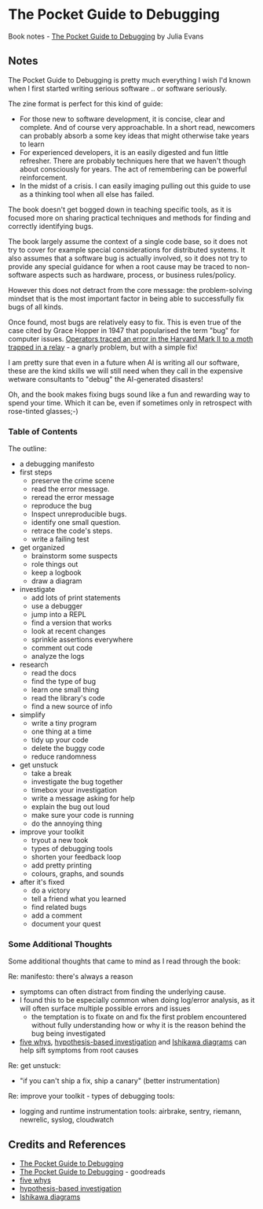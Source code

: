 # The Pocket Guide to Debugging

Book notes - [The Pocket Guide to Debugging](https://wizardzines.com/zines/debugging-guide/) by Julia Evans

## Notes

The Pocket Guide to Debugging is pretty much everything I wish I'd known when I first started writing serious software .. or software seriously.

The zine format is perfect for this kind of guide:

* For those new to software development, it is concise, clear and complete. And of course very approachable. In a short read, newcomers can probably absorb a some key ideas that might otherwise take years to learn
* For experienced developers, it is an easily digested and fun little refresher. There are probably techniques here that we haven't though about consciously for years. The act of remembering can be powerful reinforcement.
* In the midst of a crisis. I can easily imaging pulling out this guide to use as a thinking tool when all else has failed.

The book doesn't get bogged down in teaching specific tools, as it is focused more on sharing practical techniques and methods for finding and correctly identifying bugs.

The book largely assume the context of a single code base, so it does not try to cover for example special considerations for distributed systems. It also assumes that a software bug is actually involved, so it does not try to provide any special guidance for when a root cause may be traced to non-software aspects such as hardware, process, or business rules/policy.

However this does not detract from the core message: the problem-solving mindset that is the most important factor in being able to successfully fix bugs of all kinds.

Once found, most bugs are relatively easy to fix.
This is even true of the case cited by Grace Hopper in 1947 that popularised the term "bug" for computer issues.
[Operators traced an error in the Harvard Mark II to a moth trapped in a relay](https://en.wikipedia.org/wiki/Software_bug#History) - a gnarly problem, but with a simple fix!

I am pretty sure that even in a future when AI is writing all our software, these are the kind skills we will still need when they call in the expensive wetware consultants to "debug" the AI-generated disasters!

Oh, and the book makes fixing bugs sound like a fun and rewarding way to spend your time. Which it can be, even if sometimes only in retrospect with rose-tinted glasses;-)

### Table of Contents

The outline:

* a debugging manifesto
* first steps
    * preserve the crime scene
    * read the error message.
    * reread the error message
    * reproduce the bug
    * Inspect unreproducible bugs.
    * identify one small question.
    * retrace the code's steps.
    * write a failing test
* get organized
    * brainstorm some suspects
    * role things out
    * keep a logbook
    * draw a diagram
* investigate
    * add lots of print statements
    * use a debugger
    * jump into a REPL
    * find a version that works
    * look at recent changes
    * sprinkle assertions everywhere
    * comment out code
    * analyze the logs
* research
    * read the docs
    * find the type of bug
    * learn one small thing
    * read the library's code
    * find a new source of info
* simplify
    * write a tiny program
    * one thing at a time
    * tidy up your code
    * delete the buggy code
    * reduce randomness
* get unstuck
    * take a break
    * investigate the bug together
    * timebox your investigation
    * write a message asking for help
    * explain the bug out loud
    * make sure your code is running
    * do the annoying thing
* improve your toolkit
    * tryout a new took
    * types of debugging tools
    * shorten your feedback loop
    * add pretty printing
    * colours, graphs, and sounds
* after it's fixed
    * do a victory
    * tell a friend what you learned
    * find related bugs
    * add a comment
    * document your quest

### Some Additional Thoughts

Some additional thoughts that came to mind as I read through the book:

Re: manifesto: there's always a reason

* symptoms can often distract from finding the underlying cause.
* I found this to be especially common when doing log/error analysis, as it will often surface multiple possible errors and issues
    * the temptation is to fixate on and fix the first problem encountered without fully understanding how or why it is the reason behind the bug being investigated
* [five whys](https://kanbanize.com/lean-management/improvement/5-whys-analysis-tool), [hypothesis-based investigation](https://en.wikipedia.org/wiki/Hypothesis) and [Ishikawa diagrams](https://en.wikipedia.org/wiki/Ishikawa_diagram) can help sift symptoms from root causes

Re: get unstuck:

* "if you can't ship a fix, ship a canary" (better instrumentation)

Re: improve your toolkit - types of debugging tools:

* logging and runtime instrumentation tools: airbrake, sentry, riemann, newrelic, syslog, cloudwatch

## Credits and References

* [The Pocket Guide to Debugging](https://wizardzines.com/zines/debugging-guide/)
* [The Pocket Guide to Debugging](https://www.goodreads.com/book/show/75355942-the-pocket-guide-to-debugging) - goodreads
* [five whys](https://kanbanize.com/lean-management/improvement/5-whys-analysis-tool)
* [hypothesis-based investigation](https://en.wikipedia.org/wiki/Hypothesis)
* [Ishikawa diagrams](https://en.wikipedia.org/wiki/Ishikawa_diagram)

